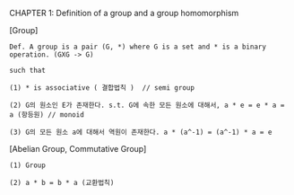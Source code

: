 CHAPTER 1: Definition of a group and a group homomorphism

[Group]

    Def. A group is a pair (G, *) where G is a set and * is a binary operation. (GXG -> G)

    such that

    (1) * is associative ( 결합법칙 )  // semi group

    (2) G의 원소인 E가 존재한다. s.t. G에 속한 모든 원소에 대해서, a * e = e * a = a (항등원) // monoid

    (3) G의 모든 원소 a에 대해서 역원이 존재한다. a * (a^-1) = (a^-1) * a = e 


[Abelian Group, Commutative Group]

    (1) Group

    (2) a * b = b * a (교환법칙)
